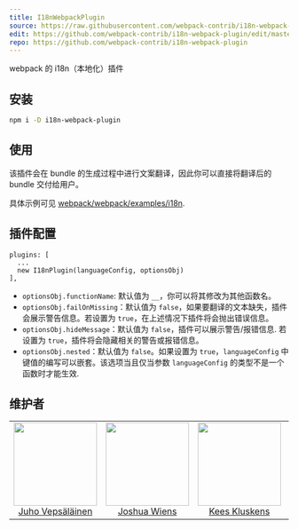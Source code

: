 ```yaml
---
title: I18nWebpackPlugin
source: https://raw.githubusercontent.com/webpack-contrib/i18n-webpack-plugin/master/README.md
edit: https://github.com/webpack-contrib/i18n-webpack-plugin/edit/master/README.md
repo: https://github.com/webpack-contrib/i18n-webpack-plugin
---
```

webpack 的 i18n（本地化）插件

## 安装

```bash
npm i -D i18n-webpack-plugin
```

## 使用

该插件会在 bundle 的生成过程中进行文案翻译，因此你可以直接将翻译后的 bundle 交付给用户。

具体示例可见 [webpack/webpack/examples/i18n](https://github.com/webpack/webpack/tree/master/examples/i18n).

## 插件配置

```
plugins: [
  ...
  new I18nPlugin(languageConfig, optionsObj)
],
```
 - `optionsObj.functionName`: 默认值为 `__`，你可以将其修改为其他函数名。
 - `optionsObj.failOnMissing`：默认值为 `false`，如果要翻译的文本缺失，插件会展示警告信息。若设置为 `true`，在上述情况下插件将会抛出错误信息。
 - `optionsObj.hideMessage`：默认值为 `false`，插件可以展示警告/报错信息. 若设置为 `true`，插件将会隐藏相关的警告或报错信息。
 - `optionsObj.nested`：默认值为 `false`。如果设置为 `true`，`languageConfig` 中键值的编写可以嵌套。该选项当且仅当参数 `languageConfig` 的类型不是一个函数时才能生效.

## 维护者

<table>
  <tbody>
    <tr>
      <td align="center">
        <img width="150" height="150"
        src="https://avatars3.githubusercontent.com/u/166921?v=3&s=150">
        </br>
        <a href="https://github.com/bebraw">Juho Vepsäläinen</a>
      </td>
      <td align="center">
        <img width="150" height="150"
        src="https://avatars2.githubusercontent.com/u/8420490?v=3&s=150">
        </br>
        <a href="https://github.com/d3viant0ne">Joshua Wiens</a>
      </td>
      <td align="center">
        <img width="150" height="150"
        src="https://avatars3.githubusercontent.com/u/533616?v=3&s=150">
        </br>
        <a href="https://github.com/SpaceK33z">Kees Kluskens</a>
      </td>
      <td align="center">
        <img width="150" height="150"
        src="https://avatars3.githubusercontent.com/u/3408176?v=3&s=150">
        </br>
        <a href="https://github.com/TheLarkInn">Sean Larkin</a>
      </td>
    </tr>
  <tbody>
</table>

[npm]: https://img.shields.io/npm/v/i18n-webpack-plugin.svg
[npm-url]: https://npmjs.com/package/i18n-webpack-plugin

[deps]: https://david-dm.org/webpack-contrib/i18n-webpack-plugin.svg
[deps-url]: https://david-dm.org/webpack-contrib/i18n-webpack-plugin

[chat]: https://img.shields.io/badge/gitter-webpack%2Fwebpack-brightgreen.svg
[chat-url]: https://gitter.im/webpack/webpack

[test]: http://img.shields.io/travis/webpack-contrib/i18n-webpack-plugin.svg
[test-url]: https://travis-ci.org/webpack-contrib/i18n-webpack-plugin

[cover]: https://codecov.io/gh/webpack-contrib/i18n-webpack-plugin/branch/master/graph/badge.svg
[cover-url]: https://codecov.io/gh/webpack-contrib/i18n-webpack-plugin
